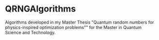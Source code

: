 # QRNGAlgorithms
Algorithms developed in my Master Thesis "Quantum random numbers for physics-inspired optimization problems"" for the Master in Quantum Science and Technology.
